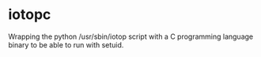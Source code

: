 # iotopc
Wrapping the python /usr/sbin/iotop script with a C programming language binary to be able to run with setuid.
